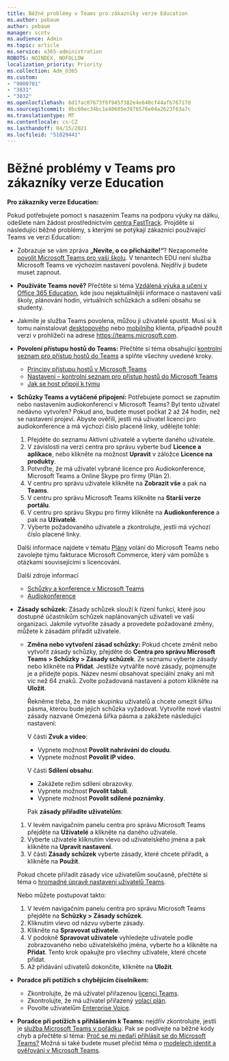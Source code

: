 ```yaml
---
title: Běžné problémy v Teams pro zákazníky verze Education
ms.author: pebaum
author: pebaum
manager: scotv
ms.audience: Admin
ms.topic: article
ms.service: o365-administration
ROBOTS: NOINDEX, NOFOLLOW
localization_priority: Priority
ms.collection: Adm_O365
ms.custom:
- "9000701"
- "3831"
- "3832"
ms.openlocfilehash: 6d1fac07673f6f945f382e4e640cf44afb76717d
ms.sourcegitcommit: 8bc60ec34bc1e40685e3976576e04a2623f63a7c
ms.translationtype: MT
ms.contentlocale: cs-CZ
ms.lasthandoff: 04/15/2021
ms.locfileid: "51829441"
---
```

# <a name="teams-common-issues-for-education-customers"></a>Běžné problémy v Teams pro zákazníky verze Education

**Pro zákazníky verze Education:**

Pokud potřebujete pomoct s nasazením Teams na podporu výuky na dálku, odešlete nám žádost prostřednictvím [centra FastTrack](https://www.microsoft.com/fasttrack). Projděte si následující běžné problémy, s kterými se potýkají zákazníci používající Teams ve verzi Education:

- Zobrazuje se vám zpráva **„Nevíte, o co přicházíte!“**? Nezapomeňte [povolit Microsoft Teams pro vaši školu](https://docs.microsoft.com/microsoft-365/education/intune-edu-trial/enable-microsoft-teams). V tenantech EDU není služba Microsoft Teams ve výchozím nastavení povolená. Nejdřív ji budete muset zapnout.

- **Používáte Teams nově?** Přečtěte si téma [Vzdálená výuka a učení v Office 365 Education](https://support.office.com/article/remote-teaching-and-learning-in-office-365-education-f651ccae-7b65-478b-8366-51bb884025c4), kde jsou nejaktuálnější informace o nastavení vaší školy, plánování hodin, virtuálních schůzkách a sdílení obsahu se studenty.

- Jakmile je služba Teams povolena, můžou ji uživatelé spustit. Musí si k tomu nainstalovat [desktopového](https://docs.microsoft.com/MicrosoftTeams/get-clients#desktop-client) nebo [mobilního](https://docs.microsoft.com/MicrosoftTeams/get-clients#mobile-clients) klienta, případně použít verzi v prohlížeči na adrese https://teams.microsoft.com.

- **Povolení přístupu hostů do Teams:** Přečtěte si téma obsahující [kontrolní seznam pro přístup hostů do Teams](https://docs.microsoft.com/microsoftteams/guest-access-checklist) a splňte všechny uvedené kroky.
    - [Principy přístupu hostů v Microsoft Teams](https://docs.microsoft.com/microsoftteams/guest-access)
    - [Nastavení – kontrolní seznam pro přístup hostů do Microsoft Teams](https://docs.microsoft.com/microsoftteams/guest-access-checklist)
    - [Jak se host připojí k týmu](https://docs.microsoft.com/microsoftteams/guest-joins)

- **Schůzky Teams a vytáčené připojení:** Potřebujete pomoct se zapnutím nebo nastavením audiokonferencí v Microsoft Teams? Byl tento uživatel nedávno vytvořen? Pokud ano, budete muset počkat 2 až 24 hodin, než se nastavení projeví. Abyste ověřili, jestli má uživatel licenci pro audiokonference a má výchozí číslo placené linky, udělejte tohle:
    1. Přejděte do seznamu Aktivní uživatelé a vyberte daného uživatele.
    2. V závislosti na verzi centra pro správu vyberte buď **Licence a aplikace**, nebo klikněte na možnost **Upravit** v záložce **Licence na produkty**.
    3. Potvrďte, že má uživatel vybrané licence pro Audiokonference, Microsoft Teams a Online Skype pro firmy (Plán 2).
    4. V centru pro správu uživatele klikněte na **Zobrazit vše** a pak na **Teams**.
    5. V centru pro správu Microsoft Teams klikněte na **Starší verze portálu**.
    6. V centru pro správu Skypu pro firmy klikněte na **Audiokonference** a pak na **Uživatelé**.
    7. Vyberte požadovaného uživatele a zkontrolujte, jestli má výchozí číslo placené linky.

    Další informace najdete v tématu [Plány](https://docs.microsoft.com/microsoftteams/calling-plans-for-office-365) volání do Microsoft Teams nebo zavolejte týmu fakturace Microsoft Commerce, který vám pomůže s otázkami souvisejícími s licencování.

    Další zdroje informací

    - [Schůzky a konference v Microsoft Teams](https://docs.microsoft.com/microsoftteams/deploy-meetings-microsoft-teams-landing-page)
    - [Audiokonference](https://docs.microsoft.com/microsoftteams/audio-conferencing-in-office-365)

- **Zásady schůzek:** Zásady schůzek slouží k řízení funkcí, které jsou dostupné účastníkům schůzek naplánovaných uživateli ve vaší organizaci. Jakmile vytvoříte zásady a provedete požadované změny, můžete k zásadám přiřadit uživatele.

    - **Změna nebo vytvoření zásad schůzky:** Pokud chcete změnit nebo vytvořit zásady schůzky, přejděte do **Centra pro správu Microsoft Teams > Schůzky > Zásady schůzek**. Ze seznamu vyberte zásady nebo klikněte na **Přidat**. Jestliže vytváříte nové zásady, pojmenujte je a přidejte popis. Název nesmí obsahovat speciální znaky ani mít víc než 64 znaků. Zvolte požadovaná nastavení a potom klikněte na **Uložit**. 
    
        Řekněme třeba, že máte skupinku uživatelů a chcete omezit šířku pásma, kterou bude jejich schůzka vyžadovat. Vytvoříte nové vlastní zásady nazvané Omezená šířka pásma a zakážete následující nastavení:

        V části **Zvuk a video**:
        - Vypnete možnost **Povolit nahrávání do cloudu**.
        - Vypnete možnost **Povolit IP video**.

        V části **Sdílení obsahu**:

        - Zakážete režim sdílení obrazovky.
        - Vypnete možnost **Povolit tabuli**.
        - Vypnete možnost **Povolit sdílené poznámky**.

        Pak **zásady přiřadíte uživatelům**:

    1. V levém navigačním panelu centra pro správu Microsoft Teams přejděte na **Uživatelé** a klikněte na daného uživatele.
    2. Vyberte uživatele kliknutím vlevo od uživatelského jména a pak klikněte na **Upravit nastavení**.
    3. V části **Zásady schůzek** vyberte zásady, které chcete přiřadit, a klikněte na **Použít**.

    Pokud chcete přiřadit zásady více uživatelům současně, přečtěte si téma o [hromadné úpravě nastavení uživatelů Teams](https://docs.microsoft.com/microsoftteams/edit-user-settings-in-bulk).

    Nebo můžete postupovat takto:
    1. V levém navigačním panelu centra pro správu Microsoft Teams přejděte na **Schůzky > Zásady schůzek**.
    2. Kliknutím vlevo od názvu vyberte zásady.
    3. Klikněte na **Spravovat uživatele**.
    4. V podokně **Spravovat uživatele** vyhledejte uživatele podle zobrazovaného nebo uživatelského jména, vyberte ho a klikněte na **Přidat**. Tento krok opakujte pro všechny uživatele, které chcete přidat.
    5. Až přidávání uživatelů dokončíte, klikněte na **Uložit**.

- **Poradce při potížích s chybějícím číselníkem:**
    - Zkontrolujte, že má uživatel přiřazenou [licenci Teams](https://docs.microsoft.com/MicrosoftTeams/assign-teams-licenses).
    - Zkontrolujte, že má uživatel přiřazený [volací plán](https://docs.microsoft.com/MicrosoftTeams/calling-plan-landing-page).
    - Povolte uživatelům [Enterprise Voice](https://docs.microsoft.com/skypeforbusiness/skype-for-business-hybrid-solutions/plan-your-phone-system-cloud-pbx-solution/enable-users-for-enterprise-voice-online-and-phone-system-voicemail#to-enable-your-users-for-phone-system-in-office-365-voice-and-voicemail).

- **Poradce při potížích s přihlášením k Teams:** nejdřív zkontrolujte, jestli je [služba Microsoft Teams v pořádku](https://admin.microsoft.com/Adminportal/Home?source=applauncher#/servicehealth). Pak se podívejte na běžné kódy chyb a přečtěte si téma: [Proč se mi nedaří přihlásit se do Microsoft Teams?](https://support.office.com/article/a02f683b-61a3-4008-9447-ee60c5593b0f) Možná si také budete muset přečíst téma o [modelech identit a ověřování v Microsoft Teams](https://docs.microsoft.com/MicrosoftTeams/identify-models-authentication).
